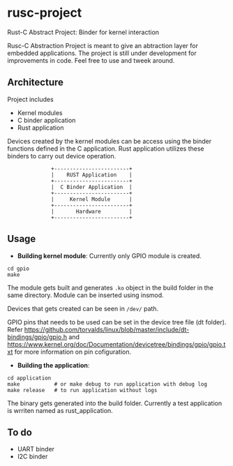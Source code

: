 # rusc-project
Rust-C Abstract Project: Binder for kernel interaction

Rusc-C Abstraction Project is meant to give an abtraction layer for embedded applications. The project is still under development for improvements in code. Feel free to use and tweek around.

## Architecture
Project includes 
* Kernel modules
* C binder application
* Rust application

Devices created by the kernel modules can be access using the binder functions defined in the C application. Rust application utilizes these binders to carry out device operation.
  
```
              +------------------------+
              |    RUST Application    |
              +------------------------+
              |  C Binder Application  |
              +------------------------+
              |     Kernel Module      |
              +------------------------+
              |       Hardware         |
              +------------------------+
```
## Usage

* **Building kernel module**:
Currently only GPIO module is created.
```
cd gpio
make
```
The module gets built and generates ``` .ko ``` object in the build folder in the same directory. Module can be inserted using insmod.

Devices that gets created can be seen in ``` /dev/ ``` path.

GPIO pins that needs to be used can be set in the device tree file (dt folder). Refer <a>https://github.com/torvalds/linux/blob/master/include/dt-bindings/gpio/gpio.h</a> and <a>https://www.kernel.org/doc/Documentation/devicetree/bindings/gpio/gpio.txt</a> for more information on pin cofiguration.

* **Building the application**:
```
cd application
make           # or make debug to run application with debug log
make release   # to run application without logs
```
The binary gets generated into the build folder. Currently a test application is wrriten named as rust_application. 

## To do
* UART binder
* I2C binder
